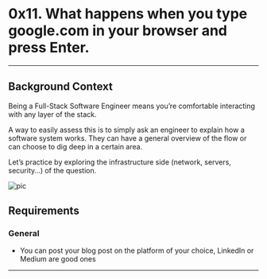 # 0x11. What happens when you type google.com in your browser and press Enter.

-------
## Background Context
Being a Full-Stack Software Engineer means you’re comfortable interacting with any layer of the stack.

A way to easily assess this is to simply ask an engineer to explain how a software system works. They can have a general overview of the flow or can choose to dig deep in a certain area.

Let’s practice by exploring the infrastructure side (network, servers, security…) of the question.

![pic](https://s3.amazonaws.com/intranet-projects-files/holbertonschool-sysadmin_devops/298/aJPw3mw.jpg)

## Requirements
### General
* You can post your blog post on the platform of your choice, LinkedIn or Medium are good ones
--------

